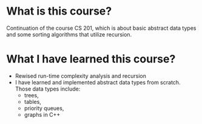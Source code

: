 # What is this course?

Continuation of the course CS 201, which is about basic abstract data types and some sorting algorithms that utilize recursion.

# What I have learned this course?

- Rewised run-time complexity analysis and recursion
- I have learned and implemented abstract data types from scratch. Those data types include:
  * trees,  
  * tables,
  * priority queues,
  * graphs
  in C++

